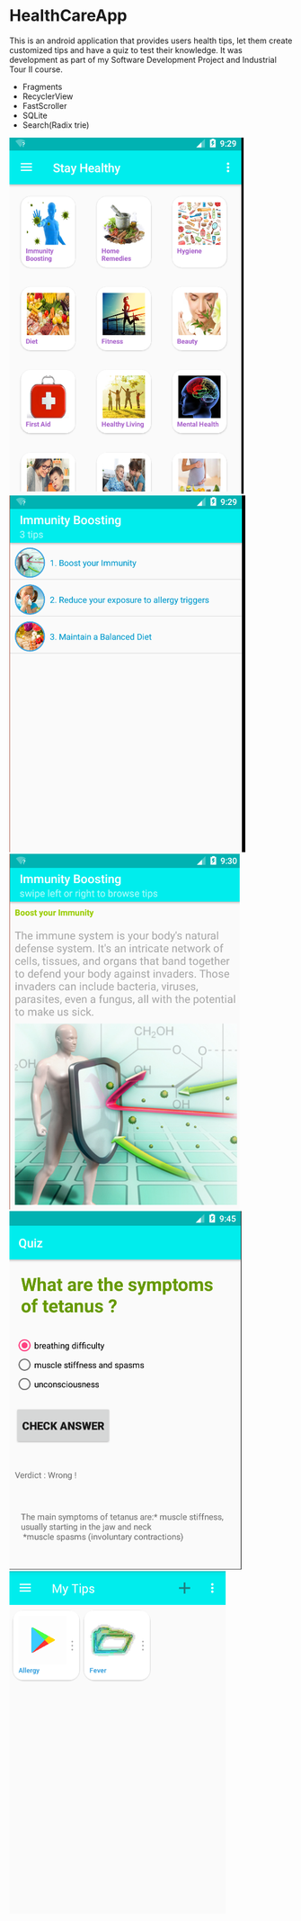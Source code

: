 # HealthCareApp

This is an android application that provides users health tips, let them create customized tips and have a quiz to test their knowledge. It was
development as part of my Software Development Project and Industrial Tour II course.

- Fragments
- RecyclerView
- FastScroller
- SQLite
- Search(Radix trie)

![Alt text](https://github.com/tanvir14012/HealthCareApp/blob/master/Screenshot/2.PNG) ![Alt text](https://github.com/tanvir14012/HealthCareApp/blob/master/Screenshot/3.PNG)
![Alt text](https://github.com/tanvir14012/HealthCareApp/blob/master/Screenshot/4.PNG)
![Alt text](https://github.com/tanvir14012/HealthCareApp/blob/master/Screenshot/20.PNG)
![Alt text](https://github.com/tanvir14012/HealthCareApp/blob/master/Screenshot/mytips2.PNG)
